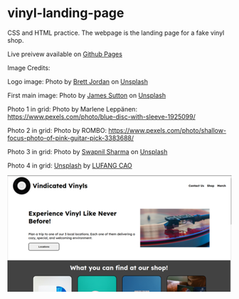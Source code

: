 # vinyl-landing-page

CSS and HTML practice. The webpage is the landing page for a fake vinyl shop.

Live preivew available on [Github Pages](https://housejojo.github.io/vinyl-landing-page/)

Image Credits:

Logo image: Photo by <a href="https://unsplash.com/@brett_jordan?utm_source=unsplash&utm_medium=referral&utm_content=creditCopyText">Brett Jordan</a> on <a href="https://unsplash.com/photos/hrUhyFq6u-A?utm_source=unsplash&utm_medium=referral&utm_content=creditCopyText">Unsplash</a>
  
First main image: Photo by <a href="https://unsplash.com/@jamessutton_photography?utm_source=unsplash&utm_medium=referral&utm_content=creditCopyText">James Sutton</a> on <a href="https://unsplash.com/photos/Fk6Hj4-FFWw?utm_source=unsplash&utm_medium=referral&utm_content=creditCopyText">Unsplash</a>
  
Photo 1 in grid: Photo by Marlene Leppänen: https://www.pexels.com/photo/blue-disc-with-sleeve-1925099/

Photo 2 in grid: Photo by ROMBO: https://www.pexels.com/photo/shallow-focus-photo-of-pink-guitar-pick-3383688/

Photo 3 in grid: Photo by <a href="https://unsplash.com/@eyeswithmyopia?utm_source=unsplash&utm_medium=referral&utm_content=creditCopyText">Swapnil Sharma</a> on <a href="https://unsplash.com/photos/lyfkxrm982M?utm_source=unsplash&utm_medium=referral&utm_content=creditCopyText">Unsplash</a>

Photo 4 in grid: <a href="https://unsplash.com/photos/iJqi6T5TgSM">Unsplash</a> by <a href="https://unsplash.com/@ritafang">LUFANG CAO</a>

![alt text](https://github.com/HouseJoJo/vinyl-landing-page/blob/main/img/preview.png "Webpage preview")

